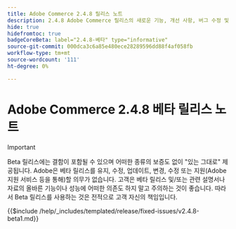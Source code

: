 ```yaml
---
title: Adobe Commerce 2.4.8 릴리스 노트
description: 2.4.8 Adobe Commerce 릴리스의 새로운 기능, 개선 사항, 버그 수정 및 알려진 문제에 대해 알아봅니다.
hide: true
hidefromtoc: true
badgeCoreBeta: label="2.4.8-베타" type="informative"
source-git-commit: 000dca3c6a85e480ece28289596dd88f4af058fb
workflow-type: tm+mt
source-wordcount: '111'
ht-degree: 0%

---
```



# Adobe Commerce 2.4.8 베타 릴리스 노트

>[!IMPORTANT]
>
>Beta 릴리스에는 결함이 포함될 수 있으며 어떠한 종류의 보증도 없이 &quot;있는 그대로&quot; 제공됩니다. Adobe은 베타 릴리스를 유지, 수정, 업데이트, 변경, 수정 또는 지원(Adobe 지원 서비스 등을 통해)할 의무가 없습니다. 고객은 베타 릴리스 및/또는 관련 설명서나 자료의 올바른 기능이나 성능에 어떠한 의존도 하지 말고 주의하는 것이 좋습니다. 따라서 Beta 릴리스를 사용하는 것은 전적으로 고객 자신의 책임입니다.

{{$include /help/_includes/templated/release/fixed-issues/v2.4.8-beta1.md}}
